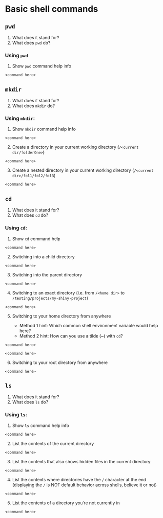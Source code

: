 # Basic shell commands

## `pwd`

1. What does it stand for?
2. What does `pwd` do?

### Using `pwd`

1. Show `pwd` command help info

```shell
<command here>
```

## `mkdir`

1. What does it stand for?
2. What does `mkdir` do?

### Using `mkdir`:

1.  Show `mkdir` command help info

```shell
<command here>
```

2.  Create a directory in your current working directory (`/<current dir/folderOne>`)

```shell
<command here>
```

3.  Create a nested directory in your current working directory (`/<current dir>/fol1/fol2/fol3`)

```shell
<command here>
```

## `cd`

1. What does it stand for?
2. What does `cd` do?

### Using `cd`:

1. Show `cd` command help

```shell
<command here>
```

2. Switching into a child directory

```shell
<command here>
```

3. Switching into the parent directory

```shell
<command here>
```

4. Switching to an exact directory (i.e. from `/<home dir>` to `/testing/projects/my-shiny-project`)

```shell
<command here>
```

5. Switching to your home directory from anywhere

   - Method 1 hint: Which common shell environment variable would help here?
   - Method 2 hint: How can you use a tilde (~) with `cd`?

```shell
<command here>
```

```shell
<command here>
```

6. Switching to your root directory from anywhere

```shell
<command here>
```

## `ls`

1. What does it stand for?
2. What does `ls` do?

### Using `ls`:

1. Show `ls` command help info

```shell
<command here>
```

2. List the contents of the current directory

```shell
<command here>
```

3. List the contents that also shows hidden files in the current directory

```shell
<command here>
```

4. List the contents where directories have the `/` character at the end (displaying the `/` is NOT default behavior across shells, believe it or not)

```shell
<command here>
```

5. List the contents of a directory you're not currently in

```shell
<command here>
```

